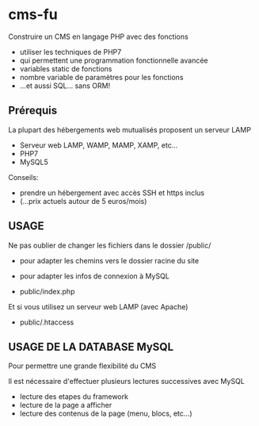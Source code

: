# cms-fu

Construire un CMS en langage PHP avec des fonctions

* utiliser les techniques de PHP7 
* qui permettent une programmation fonctionnelle avancée
* variables static de fonctions
* nombre variable de paramètres pour les fonctions
* ...et aussi SQL... sans ORM!


## Prérequis

La plupart des hébergements web mutualisés proposent un serveur LAMP

* Serveur web LAMP, WAMP, MAMP, XAMP, etc...
* PHP7
* MySQL5

Conseils:
* prendre un hébergement avec accès SSH et https inclus
* (...prix actuels autour de 5 euros/mois)

## USAGE

Ne pas oublier de changer les fichiers dans le dossier /public/
* pour adapter les chemins vers le dossier racine du site
* pour adapter les infos de connexion à MySQL

* public/index.php

Et si vous utilisez un serveur web LAMP (avec Apache)

* public/.htaccess

## USAGE DE LA DATABASE MySQL

Pour permettre une grande flexibilité du CMS

Il est nécessaire d'effectuer plusieurs lectures successives avec MySQL

* lecture des etapes du framework
* lecture de la page a afficher
* lecture des contenus de la page (menu, blocs, etc...)

 
